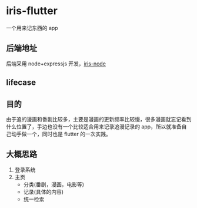 # iris-flutter

一个用来记东西的 app

## 后端地址

后端采用 node+expressjs 开发，[iris-node](https://github.com/AzusaChino/iris-node)

## lifecase

## 目的

由于追的漫画和番剧比较多，主要是漫画的更新频率比较慢，很多漫画就忘记看到什么位置了，手边也没有一个比较适合用来记录追漫记录的 app，所以就准备自己动手做一个，同时也是 flutter 的一次实践。

## 大概思路

1. 登录系统
2. 主页
   - 分类(番剧，漫画，电影等)
   - 记录(具体的内容)
   - 统一检索
